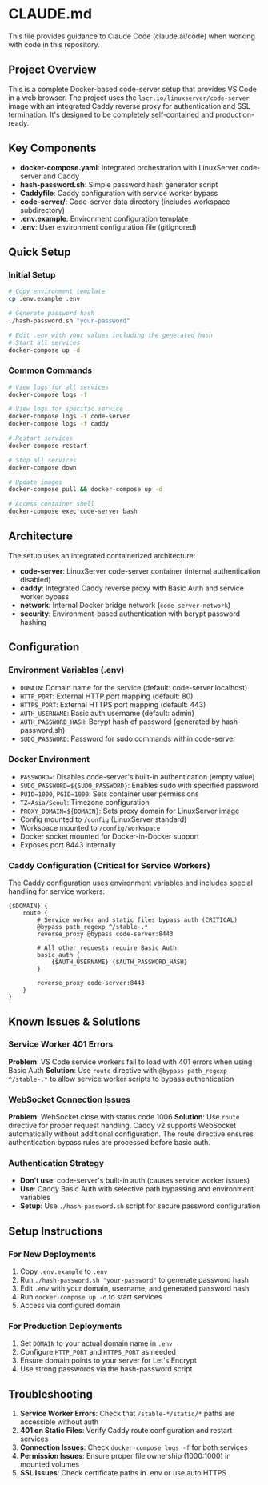 # CLAUDE.md

This file provides guidance to Claude Code (claude.ai/code) when working with code in this repository.

## Project Overview

This is a complete Docker-based code-server setup that provides VS Code in a web browser. The project uses the `lscr.io/linuxserver/code-server` image with an integrated Caddy reverse proxy for authentication and SSL termination. It's designed to be completely self-contained and production-ready.

## Key Components

- **docker-compose.yaml**: Integrated orchestration with LinuxServer code-server and Caddy
- **hash-password.sh**: Simple password hash generator script
- **Caddyfile**: Caddy configuration with service worker bypass
- **code-server/**: Code-server data directory (includes workspace subdirectory)
- **.env.example**: Environment configuration template
- **.env**: User environment configuration file (gitignored)

## Quick Setup

### Initial Setup
```bash
# Copy environment template
cp .env.example .env

# Generate password hash
./hash-password.sh "your-password"

# Edit .env with your values including the generated hash
# Start all services
docker-compose up -d
```

### Common Commands
```bash
# View logs for all services
docker-compose logs -f

# View logs for specific service
docker-compose logs -f code-server
docker-compose logs -f caddy

# Restart services
docker-compose restart

# Stop all services
docker-compose down

# Update images
docker-compose pull && docker-compose up -d

# Access container shell
docker-compose exec code-server bash
```

## Architecture

The setup uses an integrated containerized architecture:
- **code-server**: LinuxServer code-server container (internal authentication disabled)
- **caddy**: Integrated Caddy reverse proxy with Basic Auth and service worker bypass
- **network**: Internal Docker bridge network (`code-server-network`)
- **security**: Environment-based authentication with bcrypt password hashing

## Configuration

### Environment Variables (.env)
- `DOMAIN`: Domain name for the service (default: code-server.localhost)
- `HTTP_PORT`: External HTTP port mapping (default: 80)
- `HTTPS_PORT`: External HTTPS port mapping (default: 443)
- `AUTH_USERNAME`: Basic auth username (default: admin)
- `AUTH_PASSWORD_HASH`: Bcrypt hash of password (generated by hash-password.sh)
- `SUDO_PASSWORD`: Password for sudo commands within code-server

### Docker Environment
- `PASSWORD=`: Disables code-server's built-in authentication (empty value)
- `SUDO_PASSWORD=${SUDO_PASSWORD}`: Enables sudo with specified password
- `PUID=1000`, `PGID=1000`: Sets container user permissions
- `TZ=Asia/Seoul`: Timezone configuration
- `PROXY_DOMAIN=${DOMAIN}`: Sets proxy domain for LinuxServer image
- Config mounted to `/config` (LinuxServer standard)
- Workspace mounted to `/config/workspace`
- Docker socket mounted for Docker-in-Docker support
- Exposes port 8443 internally

### Caddy Configuration (Critical for Service Workers)
The Caddy configuration uses environment variables and includes special handling for service workers:

```caddy
{$DOMAIN} {
    route {
        # Service worker and static files bypass auth (CRITICAL)
        @bypass path_regexp ^/stable-.*
        reverse_proxy @bypass code-server:8443

        # All other requests require Basic Auth
        basic_auth {
            {$AUTH_USERNAME} {$AUTH_PASSWORD_HASH}
        }

        reverse_proxy code-server:8443
    }
}
```

## Known Issues & Solutions

### Service Worker 401 Errors
**Problem**: VS Code service workers fail to load with 401 errors when using Basic Auth
**Solution**: Use `route` directive with `@bypass path_regexp ^/stable-.*` to allow service worker scripts to bypass authentication

### WebSocket Connection Issues
**Problem**: WebSocket close with status code 1006
**Solution**: Use `route` directive for proper request handling. Caddy v2 supports WebSocket automatically without additional configuration. The route directive ensures authentication bypass rules are processed before basic auth.

### Authentication Strategy
- **Don't use**: code-server's built-in auth (causes service worker issues)
- **Use**: Caddy Basic Auth with selective path bypassing and environment variables
- **Setup**: Use `./hash-password.sh` script for secure password configuration

## Setup Instructions

### For New Deployments
1. Copy `.env.example` to `.env`
2. Run `./hash-password.sh "your-password"` to generate password hash
3. Edit `.env` with your domain, username, and generated password hash
4. Run `docker-compose up -d` to start services
5. Access via configured domain

### For Production Deployments
1. Set `DOMAIN` to your actual domain name in `.env`
2. Configure `HTTP_PORT` and `HTTPS_PORT` as needed
3. Ensure domain points to your server for Let's Encrypt
4. Use strong passwords via the hash-password script

## Troubleshooting

1. **Service Worker Errors**: Check that `/stable-*/static/*` paths are accessible without auth
2. **401 on Static Files**: Verify Caddy route configuration and restart services
3. **Connection Issues**: Check `docker-compose logs -f` for both services
4. **Permission Issues**: Ensure proper file ownership (1000:1000) in mounted volumes
5. **SSL Issues**: Check certificate paths in .env or use auto HTTPS
